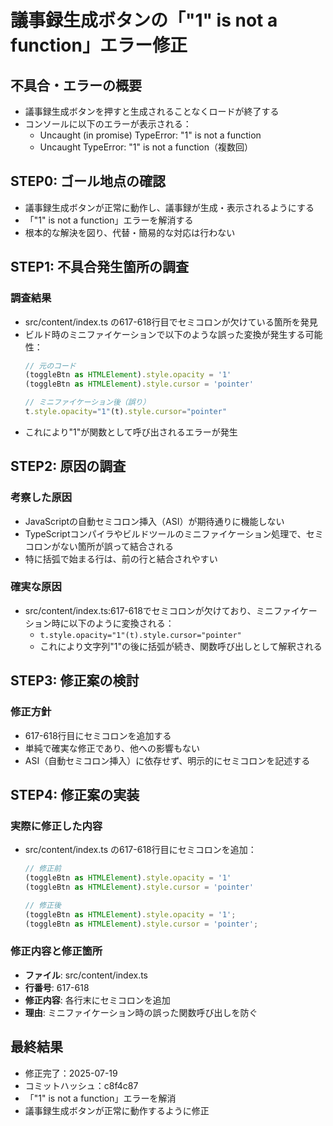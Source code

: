 # 議事録生成ボタンの「"1" is not a function」エラー修正

## 不具合・エラーの概要
- 議事録生成ボタンを押すと生成されることなくロードが終了する
- コンソールに以下のエラーが表示される：
  - Uncaught (in promise) TypeError: "1" is not a function
  - Uncaught TypeError: "1" is not a function（複数回）

## STEP0: ゴール地点の確認
- 議事録生成ボタンが正常に動作し、議事録が生成・表示されるようにする
- 「"1" is not a function」エラーを解消する
- 根本的な解決を図り、代替・簡易的な対応は行わない

## STEP1: 不具合発生箇所の調査

### 調査結果
- src/content/index.ts の617-618行目でセミコロンが欠けている箇所を発見
- ビルド時のミニファイケーションで以下のような誤った変換が発生する可能性：
  ```javascript
  // 元のコード
  (toggleBtn as HTMLElement).style.opacity = '1'
  (toggleBtn as HTMLElement).style.cursor = 'pointer'
  
  // ミニファイケーション後（誤り）
  t.style.opacity="1"(t).style.cursor="pointer"
  ```
- これにより"1"が関数として呼び出されるエラーが発生

## STEP2: 原因の調査

### 考察した原因
- JavaScriptの自動セミコロン挿入（ASI）が期待通りに機能しない
- TypeScriptコンパイラやビルドツールのミニファイケーション処理で、セミコロンがない箇所が誤って結合される
- 特に括弧で始まる行は、前の行と結合されやすい

### 確実な原因
- src/content/index.ts:617-618でセミコロンが欠けており、ミニファイケーション時に以下のように変換される：
  - `t.style.opacity="1"(t).style.cursor="pointer"`
  - これにより文字列"1"の後に括弧が続き、関数呼び出しとして解釈される

## STEP3: 修正案の検討

### 修正方針
- 617-618行目にセミコロンを追加する
- 単純で確実な修正であり、他への影響もない
- ASI（自動セミコロン挿入）に依存せず、明示的にセミコロンを記述する

## STEP4: 修正案の実装

### 実際に修正した内容
- src/content/index.ts の617-618行目にセミコロンを追加：
  ```typescript
  // 修正前
  (toggleBtn as HTMLElement).style.opacity = '1'
  (toggleBtn as HTMLElement).style.cursor = 'pointer'
  
  // 修正後
  (toggleBtn as HTMLElement).style.opacity = '1';
  (toggleBtn as HTMLElement).style.cursor = 'pointer';
  ```

### 修正内容と修正箇所
- **ファイル**: src/content/index.ts
- **行番号**: 617-618
- **修正内容**: 各行末にセミコロンを追加
- **理由**: ミニファイケーション時の誤った関数呼び出しを防ぐ

## 最終結果
- 修正完了：2025-07-19
- コミットハッシュ：c8f4c87
- 「"1" is not a function」エラーを解消
- 議事録生成ボタンが正常に動作するように修正